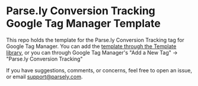 # Parse.ly Conversion Tracking Google Tag Manager Template

This repo holds the template for the Parse.ly Conversion Tracking tag for Google Tag Manager. You can add the [template through the Template library](https://tagmanager.google.com/gallery/#/?filter=Parse.ly), or you can through Google Tag Manager's "Add a New Tag" -> "Parse.ly Conversion Tracking" 

If you have suggestions, comments, or concerns, feel free to open an issue, or email support@parsely.com.